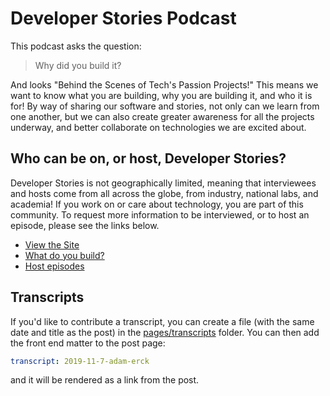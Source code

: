 # Developer Stories Podcast

This podcast asks the question:

> Why did you build it?

And looks "Behind the Scenes of Tech's Passion Projects!" This means we want to know
what you are building, why you are building it, and who it is for! By way of sharing
our software and stories, not only can we learn from one another, but we can
also create greater awareness for all the projects underway, and better collaborate
on technologies we are excited about.

## Who can be on, or host, Developer Stories?

Developer Stories is not geographically limited, meaning that interviewees and hosts
come from all across the globe, from industry, national labs, and academia! If you
work on or care about technology, you are part of this community. 
To request more information to be interviewed, or to host an episode, 
please see the links below.

 - [View the Site](https://rseng.github.io/devstories)
 - [What do you build?]()
 - [Host episodes](.github/CONTRIBUTING.md)

## Transcripts

If you'd like to contribute a transcript, you can create a file (with the same 
date and title as the post) in the [pages/transcripts](pages/transcripts) folder.
You can then add the front end matter to the post page:

```yaml
transcript: 2019-11-7-adam-erck
```

and it will be rendered as a link from the post.


